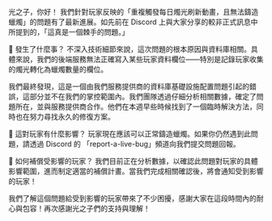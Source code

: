 光之子，你好！
我們針對玩家反映的「重複觸發每日燭光刷新動畫，且無法鑄造蠟燭」的問題有了最新進展。如先前在 Discord 上與大家分享的較非正式訊息中所提到的，「這真是一個棘手的問題。」

🔷 發生了什麼事？
不深入技術細節來說，這次問題的根本原因與資料庫相關。具體來說，我們的後端服務無法正確寫入某些玩家資料欄位——特別是記錄玩家收集的燭光轉化為蠟燭數量的欄位。

我們最終發現，這是一個由我們服務提供商的資料庫基礎設施配置問題引起的錯誤，這部分並不在我們的掌控範圍內。我們團隊透過仔細分析相關數據，確定了問題所在，並與服務提供商合作。他們在本週早些時候找到了一個臨時解決方法，同時也在努力尋找永久的修復方案。

🔷 這對玩家有什麼影響？
玩家現在應該可以正常鑄造蠟燭。如果你仍然遇到此問題，請透過 Discord 的 ⁠「report-a-live-bug」頻道向我們提交問題回報。

🔷 如何補償受影響的玩家？
我們目前正在分析數據，以確認此問題對玩家的具體影響範圍，進而制定適當的補償計畫。當我們完成相關確認後，將會通知受到影響的玩家！

我們了解這個問題給受到影響的玩家帶來了不少困擾，感謝大家在這段時間內的耐心與包容！再次感謝光之子們的支持與理解！